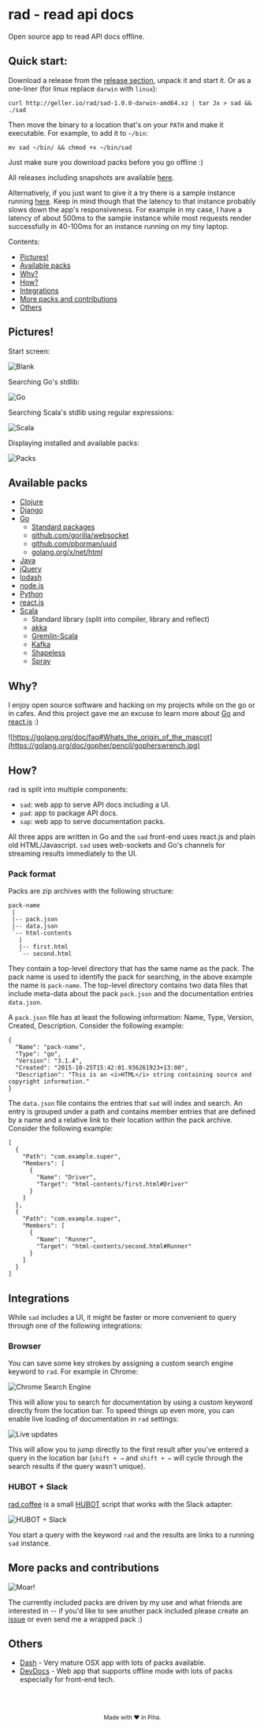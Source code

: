 # rad - read api docs

Open source app to read API docs offline.

## Quick start:

Download a release from the [release section](https://github.com/fgeller/rad/releases), unpack it and start it. Or as a one-liner (for linux replace `darwin` with `linux`):

    curl http://geller.io/rad/sad-1.0.0-darwin-amd64.xz | tar Jx > sad && ./sad

Then move the binary to a location that's on your `PATH` and make it executable. For example, to add it to `~/bin`:

    mv sad ~/bin/ && chmod +x ~/bin/sad

Just make sure you download packs before you go offline :)

All releases including snapshots are available [here](http://geller.io/rad/).

Alternatively, if you just want to give it a try there is a sample instance
running [here](http://geller.io:3024). Keep in mind though that the latency to
that instance probably slows down the app's responsiveness. For example in my
case, I have a latency of about 500ms to the sample instance while most requests
render successfully in 40-100ms for an instance running on my tiny laptop.

Contents:

* [Pictures!](https://github.com/fgeller/rad#pictures)
* [Available packs](https://github.com/fgeller/rad#available-packs)
* [Why?](https://github.com/fgeller/rad#why)
* [How?](https://github.com/fgeller/rad#how)
* [Integrations](https://github.com/fgeller/rad#integrations)
* [More packs and contributions](https://github.com/fgeller/rad#more-packs-and-contributions)
* [Others](https://github.com/fgeller/rad#others)

## Pictures!

Start screen:

![Blank](https://raw.githubusercontent.com/fgeller/rad/master/screenshots/blank.png)

Searching Go's stdlib:

![Go](https://raw.githubusercontent.com/fgeller/rad/master/screenshots/go.png)

Searching Scala's stdlib using regular expressions:

![Scala](https://raw.githubusercontent.com/fgeller/rad/master/screenshots/scala.png)

Displaying installed and available packs:

![Packs](https://raw.githubusercontent.com/fgeller/rad/master/screenshots/packs.png)

## Available packs

* [Clojure](https://clojuredocs.org)
* [Django](https://clojuredocs.org)
* [Go](https://golang.org)
  * [Standard packages](https://godoc.org/-/go)
  * [github.com/gorilla/websocket](https://github.com/gorilla/websocket)
  * [github.com/pborman/uuid](https://github.com/pborman/uuid)
  * [golang.org/x/net/html](https://godoc.org/golang.org/x/net/html)
* [Java](https://code.google.com/p/go-uuid/)
* [jQuery](http://jquery.com)
* [lodash](http://lodash.com)
* [node.js](http://nodejs.org)
* [Python](https://www.python.org)
* [react.js](https://facebook.github.io/react/)
* [Scala](http://www.scala-lang.org)
  * Standard library (split into compiler, library and reflect)
  * [akka](http://www.scala-lang.org)
  * [Gremlin-Scala](https://github.com/mpollmeier/gremlin-scala)
  * [Kafka](http://kafka.apache.org)
  * [Shapeless](https://github.com/milessabin/shapeless)
  * [Spray](http://spray.io)

## Why?

I enjoy open source software and hacking on my projects while on the go or in
cafes. And this project gave me an excuse to learn more about
[Go](https://golang.org) and [react.js](https://facebook.github.io/react/) :)

![https://golang.org/doc/faq#Whats_the_origin_of_the_mascot](https://golang.org/doc/gopher/pencil/gopherswrench.jpg)

## How?

rad is split into multiple components:

* `sad`: web app to serve API docs including a UI.
* `pad`: app to package API docs.
* `sap`: web app to serve documentation packs.

All three apps are written in Go and the `sad` front-end uses react.js and plain
old HTML/Javascript. `sad` uses web-sockets and Go's channels for streaming
results immediately to the UI.

### Pack format

Packs are zip archives with the following structure:

    pack-name
     |
     |-- pack.json
     |-- data.json
     `-- html-contents
       |
       |-- first.html
       `-- second.html

They contain a top-level directory that has the same name as the pack. The pack
name is used to identify the pack for searching, in the above example the name
is `pack-name`. The top-level directory contains two data files that include
meta-data about the pack `pack.json` and the documentation entries `data.json`.

A `pack.json` file has at least the following information: Name, Type, Version, Created, Description. Consider the following example:

    {
      "Name": "pack-name",
      "Type": "go",
      "Version": "3.1.4",
      "Created": "2015-10-25T15:42:01.936261923+13:00",
      "Description": "This is an <i>HTML</i> string containing source and copyright information."
    }

The `data.json` file contains the entries that `sad` will index and search. An
entry is grouped under a path and contains member entries that are defined by a
name and a relative link to their location within the pack archive. Consider the
following example:

    [
      {
        "Path": "com.example.super",
        "Members": [
          {
            "Name": "Driver",
            "Target": "html-contents/first.html#Driver"
          }
        ]
      },
      {
        "Path": "com.example.super",
        "Members": [
          {
            "Name": "Runner",
            "Target": "html-contents/second.html#Runner"
          }
        ]
      }
    ]


## Integrations

While `sad` includes a UI, it might be faster or more convenient to query
through one of the following integrations:

### Browser

You can save some key strokes by assigning a custom search engine keyword to
`rad`. For example in Chrome:

![Chrome Search Engine](https://raw.githubusercontent.com/fgeller/rad/master/screenshots/chrome-search-engine.png)

This will allow you to search for documentation by using a custom keyword
directly from the location bar. To speed things up even more, you can enable
live loading of documentation in `rad` settings:

![Live updates](https://raw.githubusercontent.com/fgeller/rad/master/screenshots/live-updates.png)

This will allow you to jump directly to the first result after you've entered a
query in the location bar (`shift + →` and `shift + ←` will cycle through the
search results if the query wasn't unique).

### HUBOT + Slack

[rad.coffee](https://github.com/fgeller/rad/blob/master/integrations/rad.coffee)
is a small [HUBOT](https://hubot.github.com) script that works with the Slack
adapter:

![HUBOT + Slack](https://raw.githubusercontent.com/fgeller/rad/master/screenshots/hubot-slack.png)

You start a query with the keyword `rad` and the results are links to a running
`sad` instance.

## More packs and contributions

![Moar!](http://memeorama.com/wp-content/uploads/2012/01/MOAR.jpg)

The currently included packs are driven by my use and what friends are
interested in -- if you'd like to see another pack included please create an
[issue](https://github.com/fgeller/rad/issues/new) or even send me a wrapped
pack :)

## Others

* [Dash](https://kapeli.com) - Very mature OSX app with lots of packs available.
* [DevDocs](http://devdocs.io) - Web app that supports offline mode with lots of packs especially for front-end tech.

<br /><br />
<p align="center"><sup>Made with ❤ in Piha.</sup></p>
